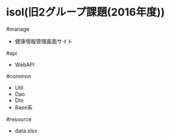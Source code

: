 # isol(旧2グループ課題(2016年度))  
#manage  

 - 健康情報管理画面サイト  
 
#api  

 - WebAPI  

#common  

 - Util  
 - Dao  
 - Dto  
 - Base系  


#resource  

 - data.xlsx  
 
